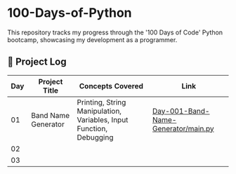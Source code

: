 # 100-Days-of-Python
This repository tracks my progress through the '100 Days of Code' Python bootcamp, showcasing my development as a programmer.


## 📜 Project Log

| Day | Project Title         | Concepts Covered                                                                | Link                                            |         
|-----|-----------------------|---------------------------------------------------------------------------------|-------------------------------------------------|
| 01  | Band Name Generator   | Printing, String Manipulation, Variables, Input Function, Debugging             | [Day-001-Band-Name-Generator/main.py](./Day-001-Project-Name)       |
| 02  |                       |                                                                                 |                                                 |
| 03  |                       |                                                                                 |                                                 |
